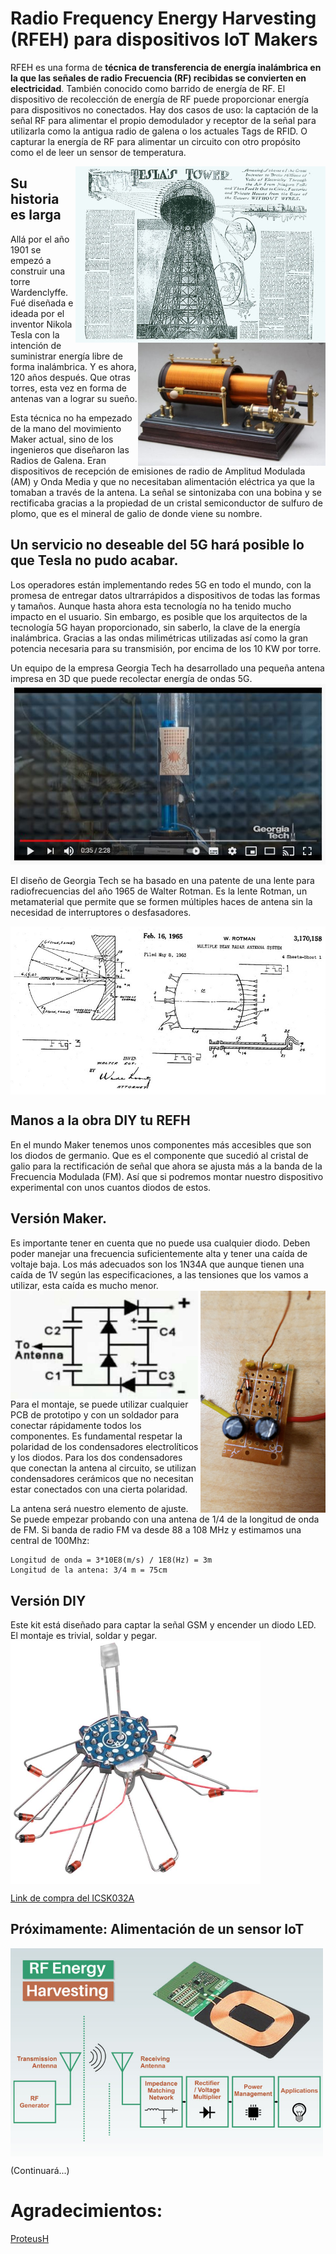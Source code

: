 # Radio Frequency Energy Harvesting (RFEH) para dispositivos IoT Makers

RFEH es una forma de **técnica de transferencia de energía inalámbrica en la que las señales de radio Frecuencia (RF) recibidas se convierten en electricidad**. También conocido como barrido de energía de RF. El dispositivo de recolección de energía de RF puede proporcionar energía para dispositivos no conectados. Hay dos casos de uso: la captación de la señal RF para alimentar el propio demodulador y receptor de la señal para utilizarla como la antigua radio de galena o los actuales Tags de RFID. O capturar la energía de RF para alimentar un circuito con otro propósito como el de leer un sensor de temperatura.

<img src="./img/TorreTesla.JPG" width=400 align="right" />
<img src="./img/RadioGalena.JPG" width=300 align="right" />

## Su historia es larga
Allá por el año 1901 se empezó a construir una torre Wardenclyffe. Fué diseñada e ideada por el inventor Nikola Tesla con la intención de suministrar energía libre de forma inalámbrica. Y es ahora, 120 años después. Que otras torres, esta vez en forma de antenas van a lograr su sueño. 

Esta técnica no ha empezado de la mano del movimiento Maker actual, sino de los ingenieros que diseñaron las Radios de Galena. Eran dispositivos de recepción de emisiones de radio de Amplitud Modulada (AM) y Onda Media y que no necesitaban alimentación eléctrica ya que la tomaban a través de la antena. La señal se sintonizaba con una bobina y se rectificaba gracias a la propiedad de un cristal semiconductor de sulfuro de plomo, que es el mineral de galio de donde viene su nombre.

## Un servicio no deseable del 5G hará posible lo que Tesla no pudo acabar.

Los operadores están implementando redes 5G en todo el mundo, con la promesa de entregar datos ultrarrápidos a dispositivos de todas las formas y tamaños. Aunque hasta ahora esta tecnología no ha tenido mucho impacto en el usuario. Sin embargo, es posible que los arquitectos de la tecnología 5G hayan proporcionado, sin saberlo, la clave de la energía inalámbrica. Gracias a las ondas milimétricas utilizadas así como la gran potencia necesaria para su transmisión, por encima de los 10 KW por torre. 

Un equipo de la empresa Georgia Tech ha desarrollado una pequeña antena impresa en 3D que puede recolectar energía de ondas 5G.  
[![Antenna](./img/3D-mmwave-harvest-antenna_video.jpg)](https://youtu.be/sNuFU3H5GR0)

El diseño de Georgia Tech se ha basado en una patente de una lente para radiofrecuencias del año 1965 de Walter Rotman. Es la lente Rotman, un metamaterial que permite que se formen múltiples haces de antena sin la necesidad de interruptores o desfasadores. 

<img src="./img/Rotmanpatent.jpg" align="center" />

## Manos a la obra DIY tu REFH
En el mundo Maker tenemos unos componentes más accesibles que son los diodos de germanio. Que es el componente que sucedió al cristal de galio para la rectificación de señal que ahora se ajusta más a la banda de la Frecuencia Modulada (FM). Así que si podremos montar nuestro dispositivo experimental con unos cuantos diodos de estos.

## Versión Maker.
Es importante tener en cuenta que no puede usa cualquier diodo. Deben poder manejar una frecuencia suficientemente alta y tener una caída de voltaje baja. Los más adecuados son los 1N34A que aunque tienen una caída de 1V según las especificaciones, a las tensiones que los vamos a utilizar, esta caída es mucho menor. 
<img src="./img/RFEH_CircuitoBasico.PNG" width=300 align="left" />
<img src="./img/harvester1.jpg" width=200 align="right" />

Para el montaje, se puede utilizar cualquier PCB de prototipo y con un soldador para conectar rápidamente todos los componentes. Es fundamental respetar la polaridad de los condensadores electrolíticos y los diodos. Para los dos condensadores que conectan la antena al circuito, se utilizan condensadores cerámicos que no necesitan estar conectados con una cierta polaridad. 

La antena será nuestro elemento de ajuste. Se puede empezar probando con una antena de 1/4 de la longitud de onda de FM. Si banda de radio FM va desde 88 a 108 MHz y estimamos una central de 100Mhz:

```
Longitud de onda = 3*10E8(m/s) / 1E8(Hz) = 3m 
Longitud de la antena: 3/4 m = 75cm
```

## Versión DIY
Este kit está diseñado para captar la señal GSM y encender un diodo LED. El montaje es trivial, soldar y pegar.
<img src="./img/RFEH_aliexpress.JPG" width=400 align="center" />

[Link de compra del ICSK032A ](https://a.aliexpress.com/_mNyx4dj)

## Próximamente: Alimentación de un sensor IoT
<img src="./img/Radio-Frequency-Energy-Harvesting_IoT.jpg" width=500 align="center" />

(Continuará...)

# Agradecimientos:
[ProteusH](https://steemit.com/technology/@proteus-h/my-diy-radio-wave-energy-harvesting-circuit)
